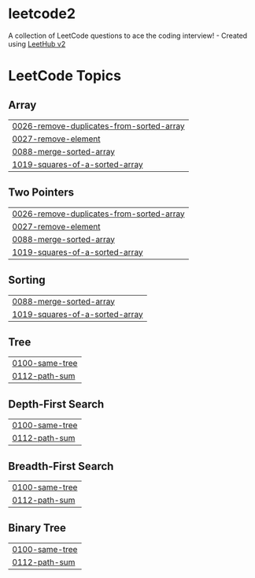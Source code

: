 # leetcode2
A collection of LeetCode questions to ace the coding interview! - Created using [LeetHub v2](https://github.com/arunbhardwaj/LeetHub-2.0)

<!---LeetCode Topics Start-->
# LeetCode Topics
## Array
|  |
| ------- |
| [0026-remove-duplicates-from-sorted-array](https://github.com/vay0013/leetcode2/tree/master/0026-remove-duplicates-from-sorted-array) |
| [0027-remove-element](https://github.com/vay0013/leetcode2/tree/master/0027-remove-element) |
| [0088-merge-sorted-array](https://github.com/vay0013/leetcode2/tree/master/0088-merge-sorted-array) |
| [1019-squares-of-a-sorted-array](https://github.com/vay0013/leetcode2/tree/master/1019-squares-of-a-sorted-array) |
## Two Pointers
|  |
| ------- |
| [0026-remove-duplicates-from-sorted-array](https://github.com/vay0013/leetcode2/tree/master/0026-remove-duplicates-from-sorted-array) |
| [0027-remove-element](https://github.com/vay0013/leetcode2/tree/master/0027-remove-element) |
| [0088-merge-sorted-array](https://github.com/vay0013/leetcode2/tree/master/0088-merge-sorted-array) |
| [1019-squares-of-a-sorted-array](https://github.com/vay0013/leetcode2/tree/master/1019-squares-of-a-sorted-array) |
## Sorting
|  |
| ------- |
| [0088-merge-sorted-array](https://github.com/vay0013/leetcode2/tree/master/0088-merge-sorted-array) |
| [1019-squares-of-a-sorted-array](https://github.com/vay0013/leetcode2/tree/master/1019-squares-of-a-sorted-array) |
## Tree
|  |
| ------- |
| [0100-same-tree](https://github.com/vay0013/leetcode2/tree/master/0100-same-tree) |
| [0112-path-sum](https://github.com/vay0013/leetcode2/tree/master/0112-path-sum) |
## Depth-First Search
|  |
| ------- |
| [0100-same-tree](https://github.com/vay0013/leetcode2/tree/master/0100-same-tree) |
| [0112-path-sum](https://github.com/vay0013/leetcode2/tree/master/0112-path-sum) |
## Breadth-First Search
|  |
| ------- |
| [0100-same-tree](https://github.com/vay0013/leetcode2/tree/master/0100-same-tree) |
| [0112-path-sum](https://github.com/vay0013/leetcode2/tree/master/0112-path-sum) |
## Binary Tree
|  |
| ------- |
| [0100-same-tree](https://github.com/vay0013/leetcode2/tree/master/0100-same-tree) |
| [0112-path-sum](https://github.com/vay0013/leetcode2/tree/master/0112-path-sum) |
<!---LeetCode Topics End-->
